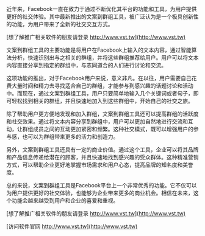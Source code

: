 近年来，Facebook一直在致力于通过不断优化其平台的功能和工具，为用户提供更好的社交体验。其中最新推出的文案到群组工具，被广泛认为是一个极具创新性的功能，为用户带来了全新的社交交互方式。

[想了解推广相关软件的朋友请登录 http://www.vst.tw](http://www.vst.tw)

文案到群组工具的主要功能是将用户在Facebook上输入的文本内容，通过智能算法分析，快速识别出与之相关的群组，并将这些群组推荐给用户。用户可以将文本内容直接分享到指定的群组中，与志同道合的人们进行讨论和交流。

这项功能的推出，对于Facebook用户来说，意义非凡。在以往，用户需要自己花费大量时间和精力去寻找适合自己的群组，才能参与到感兴趣的话题讨论和活动中。而现在，通过文案到群组工具，用户只要简单地输入几个关键词或者句子，即可轻松找到相关的群组，并且快速地加入到这些群组中，开始自己的社交之旅。

除了帮助用户更方便地发现和加入群组，文案到群组工具还可以提高群组的活跃度和社交效果。通过将文本内容分享到群组中，用户可以更加自然地进行交流和互动，让群组成员之间的互动更加紧密和频繁。这种社交模式，既可以增强用户的参与感，也可以为群组带来更多的活力和创造力。

另外，文案到群组工具还具有一定的商业价值。通过这个工具，企业可以将其品牌和产品信息传递给潜在的顾客，并且快速地找到感兴趣的受众群体。这种精准营销方式，可以帮助企业更好地掌握市场需求和用户心态，提高品牌的知名度和美誉度。

总的来说，文案到群组工具是Facebook平台上一个非常优秀的功能。它不仅可以为用户提供更好的社交体验，也能够为企业带来更多的商业机会。相信在未来，这个功能会越来越受到用户和企业的喜爱和重视。

[想了解推广相关软件的朋友请登录 http://www.vst.tw](http://www.vst.tw)


[访问软件官网 http://www.vst.tw](http://www.vst.tw)
